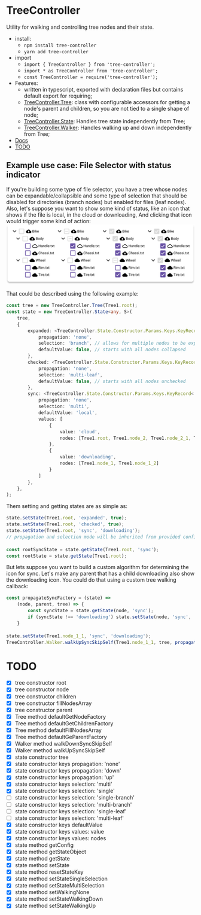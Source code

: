 # TreeController
Utility for walking and controlling tree nodes and their state.

- install:
    - ```npm install tree-controller```
    - ```yarn add tree-controller```
- import
    - ```import { TreeController } from 'tree-controller';```
    - ```import * as TreeController from 'tree-controller';```
    - ```const TreeController = require('tree-controller');```
- Features:
  - written in typescript, exported with declaration files but contains default export for requiring;
  - [TreeController.Tree](docs/md/classes/TreeController.Tree-1.md): class with configurable accessors for getting a node's parent and children, so you are not tied to a single shape of node;
  - [TreeController.State](docs/md/classes/TreeController.State-1.md): Handles tree state independently from Tree;
  - [TreeController.Walker](docs/md/classes/TreeController.Walker.md): Handles walking up and down independently from Tree;
- [Docs](docs/md/modules/TreeController.md)
- [TODO](#TODO)

## Example use case: File Selector with status indicator
If you're building some type of file selector, you have a tree whose nodes
can be expandable/collapsible and some type of selection that should be
disabled for directories (branch nodes) but enabled for files (leaf nodes).
Also, let's suppose you want to show some kind of status, like an icon that
shows if the file is local, in the cloud or downloading, And clicking that icon
would trigger some kind of action:
![example image](readme.md.assets/file-selector-with-status-indicator.svg)

That could be described using the following example:
```ts
const tree = new TreeController.Tree(Tree1.root);
const state = new TreeController.State<any, S>(
    tree,
    {
        expanded: <TreeController.State.Constructor.Params.Keys.KeyRecord<boolean>>{
            propagation: 'none',
            selection: 'branch', // allows for multiple nodes to be expanded at once
            defaultValue: false, // starts with all nodes collapsed
        },
        checked: <TreeController.State.Constructor.Params.Keys.KeyRecord<boolean>>{
            propagation: 'none',
            selection: 'multi-leaf',
            defaultValue: false, // starts with all nodes unchecked
        },
        sync: <TreeController.State.Constructor.Params.Keys.KeyRecord<'local'|'cloud'|'downloading'>>{
            propagation: 'none',
            selection: 'multi',
            defaultValue: 'local',
            values: [
                {
                    value: 'cloud',
                    nodes: [Tree1.root, Tree1.node_2, Tree1.node_2_1, Tree1.node_2_2]
                },
                {
                    value: 'downloading',
                    nodes: [Tree1.node_1, Tree1.node_1_2]
                }
            ]
        },
    },
);
```

Them setting and getting states are as simple as:
```ts
state.setState(Tree1.root, 'expanded', true);
state.setState(Tree1.root, 'checked', true);
state.setState(Tree1.root, 'sync', 'downloading');
// propagation and selection mode will be inherited from provided configuration

const rootSyncState = state.getState(Tree1.root, 'sync');
const rootState = state.getState(Tree1.root);
```

But lets suppose you want to build a custom algorithm for determining the icon
for sync. Let's make any parent that has a child downloading also show the
downloading icon. You could do that using a custom tree walking callback:
```ts
const propagateSyncFactory = (state) =>
    (node, parent, tree) => {
        const syncState = state.getState(node, 'sync');
        if (syncState !== 'downloading') state.setState(node, 'sync', 'downloading')
    }

state.setState(Tree1.node_1_1, 'sync', 'downloading');
TreeController.Walker.walkUpSyncSkipSelf(Tree1.node_1_1, tree, propagateSyncFactory(state))
```
# TODO
  - [X] tree constructor root
  - [X] tree constructor node
  - [X] tree constructor children
  - [X] tree constructor fillNodesArray
  - [X] tree constructor parent
  - [X] Tree method defaultGetNodeFactory
  - [X] Tree method defaultGetChildrenFactory
  - [X] Tree method defaultFillNodesArray
  - [X] Tree method defaultGeParentFactory
  - [X] Walker method walkDownSyncSkipSelf
  - [X] Walker method walkUpSyncSkipSelf
  - [X] state constructor tree
  - [X] state constructor keys propagation: 'none'
  - [X] state constructor keys propagation: 'down'
  - [X] state constructor keys propagation: 'up'
  - [X] state constructor keys selection: 'multi'
  - [X] state constructor keys selection: 'single'
  - [ ] state constructor keys selection: 'single-branch'
  - [ ] state constructor keys selection: 'multi-branch'
  - [ ] state constructor keys selection: 'single-leaf'
  - [ ] state constructor keys selection: 'multi-leaf'
  - [X] state constructor keys defaultValue
  - [X] state constructor keys values: value
  - [X] state constructor keys values: nodes
  - [X] state method getConfig
  - [X] state method getStateObject
  - [X] state method getState
  - [X] state method setState
  - [X] state method resetStateKey
  - [X] state method setStateSingleSelection
  - [X] state method setStateMultiSelection
  - [X] state method setWalkingNone
  - [X] state method setStateWalkingDown
  - [X] state method setStateWalkingUp